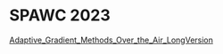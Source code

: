 # SPAWC 2023

<a href="https://github.com/FreezeTorch/FreezeTorch.github.io/blob/main/SPAWC__Adaptive_Gradient_Method_OTA%20(3).pdf" target="_blank">Adaptive_Gradient_Methods_Over_the_Air_LongVersion</a>
